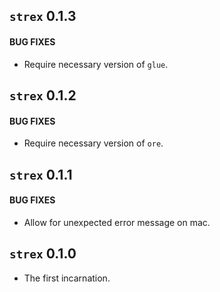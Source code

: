 ## `strex` 0.1.3

#### BUG FIXES
* Require necessary version of `glue`.


## `strex` 0.1.2

#### BUG FIXES
* Require necessary version of `ore`.


## `strex` 0.1.1

#### BUG FIXES
* Allow for unexpected error message on mac.


## `strex` 0.1.0

* The first incarnation.




